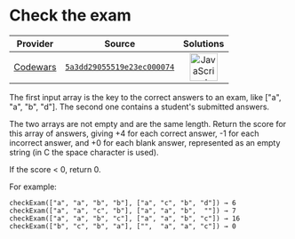 [_metadata_:generated]: - "true"

# Check the exam

<!-- INFO TABLE BEGIN -->

| Provider                                        | Source                                                                               | Solutions                                                                                                                                                    |
| :---------------------------------------------: | :----------------------------------------------------------------------------------: | :----------------------------------------------------------------------------------------------------------------------------------------------------------: |
| [Codewars](../../../docs/providers/Codewars.md) | [`5a3dd29055519e23ec000074`](https://www.codewars.com/kata/5a3dd29055519e23ec000074) | [<img src="https://res.cloudinary.com/rascaltwo/image/upload/v1631924076/javascript_ehszr7.svg" alt="JavaScript" title="JavaScript" width="50" />](solve.js) |

<!-- INFO TABLE END -->

The first input array is the key to the correct answers to an exam, like ["a", "a", "b", "d"]. The second one contains a student's submitted answers. 

The two arrays are not empty and are the same length. Return the score for this array of answers, giving +4 for each correct answer, -1 for each incorrect answer, and +0 for each blank answer, represented as an empty string (in C the space character is used).

If the score < 0, return 0.

For example:
```
checkExam(["a", "a", "b", "b"], ["a", "c", "b", "d"]) → 6
checkExam(["a", "a", "c", "b"], ["a", "a", "b",  ""]) → 7
checkExam(["a", "a", "b", "c"], ["a", "a", "b", "c"]) → 16
checkExam(["b", "c", "b", "a"], ["",  "a", "a", "c"]) → 0
```

